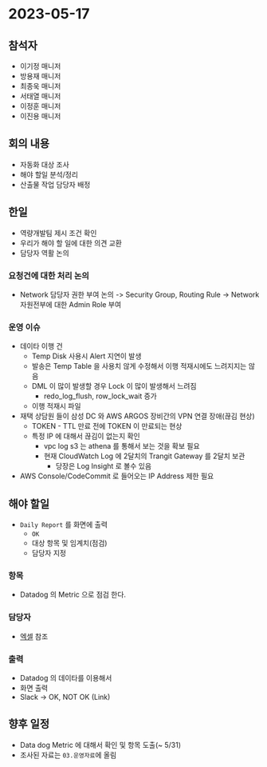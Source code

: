 # 2023-05-17

## 참석자
- 이기정 매니저
- 방용재 매니저
- 최종욱 매니저
- 서태열 매니저
- 이정훈 매니저
- 이진용 매니저

## 회의 내용
- 자동화 대상 조사
- 해야 할일 분석/정리
- 산출물 작업 담당자 배정


## 한일
- 역량개발팀 제시 조건 확인
- 우리가 해야 할 일에 대한 의견 교환
- 담당자 역활 논의

### 요청건에 대한 처리 논의
- Network 담당자 권한 부여 논의
  -> Security Group, Routing Rule -> Network 자원전부에 대한 Admin Role 부여

### 운영 이슈
- 데이타 이행 건
  - Temp Disk 사용시 Alert 지연이 발생
  - 발송은 Temp Table 을 사용치 않게 수정해서 이행 적재시에도 느려지지는 않음
  - DML 이 많이 발생할 경우 Lock 이 많이 발생해서 느려짐
    - redo_log_flush, row_lock_wait 증가
  - 이행 적재시 파일 
- 재택 상담원 들이 삼성 DC 와 AWS ARGOS 장비간의 VPN 연결 장애(끊김 현상)
  - TOKEN - TTL 만료 전에 TOKEN 이 만료되는 현상
  - 특정 IP 에 대해서 끊김이 없는지 확인
    - vpc log s3 는 athena 를 통해서 보는 것을 확보 필요
    - 현재 CloudWatch Log 에 2달치의 Trangit Gateway 를 2달치 보관
      - 당장은 Log Insight 로 볼수 있음
- AWS Console/CodeCommit 로 들어오는 IP Address 제한 필요


## 해야 할일
- `Daily Report` 를 화면에 출력
  - `OK`
  - 대상 항목 및 임계치(점검)
  - 담당자 지정

### 항목
- Datadog 의 Metric 으로 점검 한다.

### 담당자
- [엑셀](../03.%EC%9A%B4%EC%98%81%EC%9E%90%EB%A3%8C/230511_resource_report_argos_prd.xlsx) 참조

### 출력
- Datadog 의 데이타를 이용해서 
- 화면 출력
- Slack -> OK, NOT OK (Link)

## 향후 일정
- Data dog Metric 에 대해서 확인 및 항목 도출(~ 5/31)  
- 조사된 자료는 `03.운영자료`에 올림




